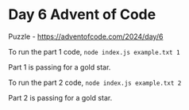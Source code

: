 # Day 6 Advent of Code

Puzzle -
https://adventofcode.com/2024/day/6

To run the part 1 code, `node index.js example.txt 1`

Part 1 is passing for a gold star.

To run the part 2 code, `node index.js example.txt 2`

Part 2 is passing for a gold star.